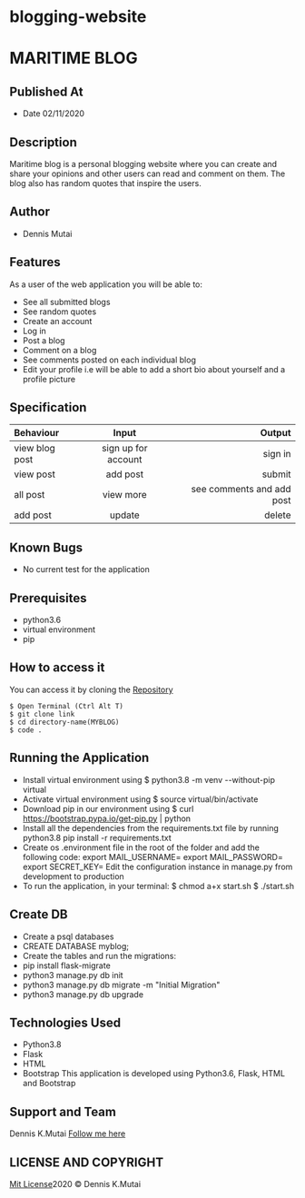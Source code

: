 # blogging-website
# MARITIME  BLOG
## Published At
* Date 02/11/2020
## Description
Maritime blog is a personal blogging website where you can create and share your opinions and other users can read and comment on them. The blog also has random quotes that inspire the users.
## Author
 * Dennis Mutai
## Features
As a user of the web application you will be able to:
* See all submitted blogs
* See random quotes
* Create an account
* Log in
* Post a blog
* Comment on a blog
* See comments posted on each individual blog
* Edit your profile i.e will be able to add a short bio about yourself and a profile picture
## Specification
| Behaviour | Input | Output |
| :------------ |:---------------:| -----:|
| view blog post| sign up for account | sign in  |
| view post     | add post  | submit  |
| all post | view more    | see comments and add post |
| add post | update | delete
## Known Bugs
* No current test for the application
## Prerequisites
* python3.6
* virtual environment
* pip
## How to access it
You can access it by cloning the [Repository](https://github.com/DennisKipkirui/blogging-website)
```
$ Open Terminal (Ctrl Alt T)
$ git clone link
$ cd directory-name(MYBLOG)
$ code .
```
## Running the Application
* Install virtual environment using $ python3.8 -m venv --without-pip virtual
* Activate virtual environment using $ source virtual/bin/activate
* Download pip in our environment using $ curl https://bootstrap.pypa.io/get-pip.py | python
* Install all the dependencies from the requirements.txt file by running python3.8 pip install -r requirements.txt
* Create os .environment file in the root of the folder and add the following code:
  export MAIL_USERNAME=<your-email-address>
  export MAIL_PASSWORD=<your-email-password>
  export SECRET_KEY=<your-secret-key>
Edit the configuration instance in manage.py from development to production
* To run the application, in your terminal:
  $ chmod a+x start.sh
  $ ./start.sh
## Create DB
* Create a psql databases
* CREATE DATABASE myblog;
* Create the tables and run the migrations:
* pip install flask-migrate
* python3 manage.py db init
* python3 manage.py db migrate -m "Initial Migration"
* python3 manage.py db upgrade
## Technologies Used
* Python3.8
* Flask
* HTML
* Bootstrap
This application is developed using Python3.6, Flask, HTML and Bootstrap
## Support and Team
Dennis K.Mutai
[Follow me here](https://github.com/DennisKipkirui)
## LICENSE AND COPYRIGHT
[Mit License](https://opensource.org/licenses/MIT)2020 &copy; Dennis K.Mutai
